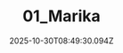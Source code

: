 ---
title: "01_Marika"
description: ""
image: "/uploads/photos/1761814170090-01_Marika.webp"
display: "/uploads/photos/1761814170090-01_Marika-display.webp"
thumbnail: "/uploads/photos/1761814170090-01_Marika-thumb.webp"
width: 4000
height: 6000
featured: false
date: 2025-10-30T08:49:30.094Z
order: 0
---